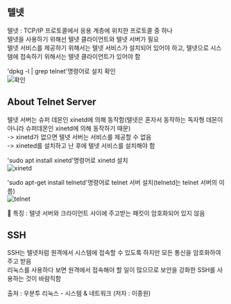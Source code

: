 텔넷
---
텔넷 : TCP/IP 프로토콜에서 응용 계층에 위치한 프로토콜 중 하나   
텔넷을 사용하기 위해선 텔넷 클라이언트와 텔넷 서버가 필요   
텔넷 서비스를 제공하기 위해서는 텔넷 서비스가 설치되어 있어야 하고, 텔넷으로 시스템에 접속하기 위해서는 텔넷 클라이언트가 있어야 함   

'dpkg -l | grep telnet'명령어로 설치 확인   
![확인](https://ifh.cc/g/DvVMC4.png)

About Telnet Server
-------------------
텔넷 서버는 슈퍼 데몬인 xinetd에 의해 동작함(텔넷은 혼자서 동작하는 독자형 데몬이 아니라 슈퍼데몬인 xinetd에 의해 동작하기 때문)   
-> xinetd가 없으면 텔넷 서버는 서비스를 제공할 수 없음   
-> xineted를 설치하고 난 후에 텔넷 서비스를 설치해야 함   

'sudo apt install xinetd'명령어로 xinetd 설치   
![xinetd](https://ifh.cc/g/cC4fbk.jpg)

'sudo apt-get install telnetd'명령어로 telnet 서버 설치(telnetd는 telnet 서버의 이름)   
![telnet](https://ifh.cc/g/mIqcPw.jpg)

📌 특징 : 텔넷 서버와 크라이언트 사이에 주고받는 패킷이 암호화되어 있지 않음   

SSH
---
SSH는 텔넷처럼 원격에서 시스템에 접속할 수 있도록 하지만 모든 통신을 암호화하여 주고 받음   
리눅스를 사용하다 보면 원격에서 접속해야 할 일이 많으므로 보안을 강화한 SSH를 사용하는 것이 바람직함

출처 : 우분투 리눅스 - 시스템 & 네트워크 (저자 : 이종원)
